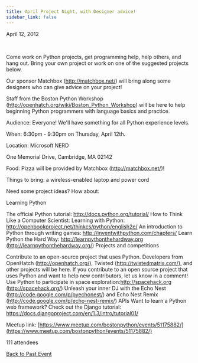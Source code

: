 ```yaml
---
title: April Project Night, with Designer advice!
sidebar_link: false
---
```


April 12, 2012


   

Come work on Python projects, get programming help, help others, and hang out. Bring your own project or work on one of the suggested projects below.

Our sponsor Matchbox (http://matchbox.net/) will bring along some designers who can give advice on your project!

Staff from the Boston Python Workshop (http://openhatch.org/wiki/Boston_Python_Workshop) will be here to help beginning Python programmers with language basics and practice.

Audience: Everyone! We'll have something for all Python experience levels.

When: 6:30pm - 9:30pm on Thursday, April 12th.

Location: Microsoft NERD

One Memorial Drive, Cambridge, MA 02142

Food: Pizza will be provided by Matchbox (http://matchbox.net/)!

Things to bring: a wireless-enabled laptop and power cord

Need some project ideas? How about:

Learning Python

The official Python tutorial: http://docs.python.org/tutorial/ How to Think Like a Computer Scientist: Learning with Python: http://openbookproject.net/thinkcs/python/english2e/ An introduction to Python through writing games: http://inventwithpython.com/chapters/ Learn Python the Hard Way: http://learnpythonthehardway.org (http://learnpythonthehardway.org/) Projects and competitions

Contribute to an open-source project that uses Python. Developers from OpenHatch (http://openhatch.org/), Twisted (http://twistedmatrix.com/), and other projects will be here. If you contribute to an open source project that uses Python and want to help new contributors, let us know in a comment! Use Python to participate in space exploration:http://spacehack.org (http://spacehack.org/) Unleash your inner DJ with the Echo Nest (http://code.google.com/p/pyechonest/) and Echo Nest Remix (http://code.google.com/p/echo-nest-remix/) APIs Want to learn a Python web framework? Check out the Django tutorial: https://docs.djangoproject.com/en/1.3/intro/tutorial01/


Meetup link: [https://www.meetup.com/bostonpython/events/51175882/](https://www.meetup.com/bostonpython/events/51175882/)

111 attendees

[Back to Past Event](past-events.md)